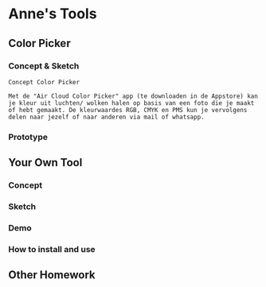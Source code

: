 # Anne's Tools

## Color Picker

### Concept & Sketch
```
Concept Color Picker

Met de "Air Cloud Color Picker" app (te downloaden in de Appstore) kan je kleur uit luchten/ wolken halen op basis van een foto die je maakt of hebt gemaakt. De kleurwaardes RGB, CMYK en PMS kun je vervolgens delen naar jezelf of naar anderen via mail of whatsapp.  

```

### Prototype

## Your Own Tool

### Concept

### Sketch

### Demo

### How to install and use

## Other Homework

